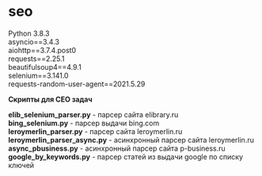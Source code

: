 # seo

Python 3.8.3<br>
asyncio==3.4.3<br>
aiohttp==3.7.4.post0<br>
requests==2.25.1<br>
beautifulsoup4==4.9.1<br>
selenium==3.141.0<br>
requests-random-user-agent==2021.5.29<br>


<b>Скрипты для СЕО задач</b>

<b>elib_selenium_parser.py</b> - парсер сайта elibrary.ru<br>
<b>bing_selenium.py</b> - парсер выдачи bing.com<br>
<b>leroymerlin_parser.py</b> - парсер сайта leroymerlin.ru<br>
<b>leroymerlin_parser_async.py</b> - асинхронный парсер сайта leroymerlin.ru<br>
<b>async_pbusiness.py</b> - асинхронный парсер сайта p-business.ru<br>
<b>google_by_keywords.py</b> - парсер статей из выдачи google по списку ключей<br>
